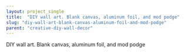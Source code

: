```yaml
---
layout: project_single
title:  "DIY wall art. Blank canvas, aluminum foil, and mod podge"
slug: "diy-wall-art-blank-canvas-aluminum-foil-and-mod-podge"
parent: "creative-diy-wall-decor"
---
```

DIY wall art. Blank canvas, aluminum foil, and mod podge